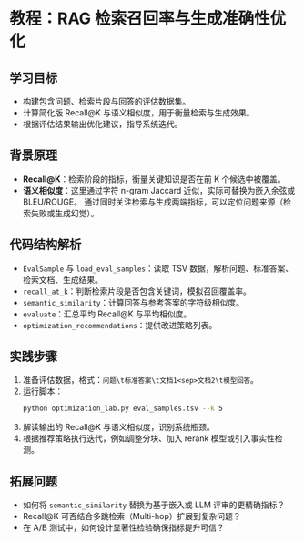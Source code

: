 # 教程：RAG 检索召回率与生成准确性优化

## 学习目标
- 构建包含问题、检索片段与回答的评估数据集。
- 计算简化版 Recall@K 与语义相似度，用于衡量检索与生成效果。
- 根据评估结果输出优化建议，指导系统迭代。

## 背景原理
- **Recall@K**：检索阶段的指标，衡量关键知识是否在前 K 个候选中被覆盖。
- **语义相似度**：这里通过字符 n-gram Jaccard 近似，实际可替换为嵌入余弦或 BLEU/ROUGE。
通过同时关注检索与生成两端指标，可以定位问题来源（检索失败或生成幻觉）。

## 代码结构解析
- `EvalSample` 与 `load_eval_samples`：读取 TSV 数据，解析问题、标准答案、检索文档、生成结果。
- `recall_at_k`：判断检索片段是否包含关键词，模拟召回覆盖率。
- `semantic_similarity`：计算回答与参考答案的字符级相似度。
- `evaluate`：汇总平均 Recall@K 与平均相似度。
- `optimization_recommendations`：提供改进策略列表。

## 实践步骤
1. 准备评估数据，格式：`问题\t标准答案\t文档1<sep>文档2\t模型回答`。
2. 运行脚本：
   ```bash
   python optimization_lab.py eval_samples.tsv --k 5
   ```
3. 解读输出的 Recall@K 与语义相似度，识别系统瓶颈。
4. 根据推荐策略执行迭代，例如调整分块、加入 rerank 模型或引入事实性检测。

## 拓展问题
- 如何将 `semantic_similarity` 替换为基于嵌入或 LLM 评审的更精确指标？
- Recall@K 可否结合多跳检索（Multi-hop）扩展到复杂问题？
- 在 A/B 测试中，如何设计显著性检验确保指标提升可信？
